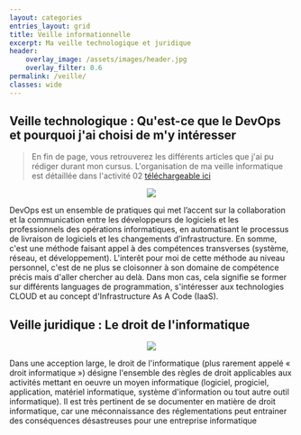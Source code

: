 ```yaml
---
layout: categories
entries_layout: grid
title: Veille informationnelle
excerpt: Ma veille technologique et juridique
header:
    overlay_image: /assets/images/header.jpg
    overlay_filter: 0.6
permalink: /veille/
classes: wide
---
```

## Veille technologique : Qu'est-ce que le DevOps et pourquoi j'ai choisi de m'y intéresser
> En fin de page, vous retrouverez les différents articles que j'ai pu rédiger durant mon cursus. L'organisation de ma veille informatique est détaillée dans l'activité 02 [téléchargeable ici](https://fchevalier.net/bts/assets/files/atelier/ecole/02-veille.pdf)

<p align="center">
  <img src="/bts/assets/images/devops.png" />
</p>

DevOps est un ensemble de pratiques qui met l’accent sur la collaboration et la communication entre les développeurs de logiciels et les professionnels des opérations informatiques, en automatisant le processus de livraison de logiciels et les changements d’infrastructure. En somme, c'est une méthode faisant appel à des compétences transverses (système, réseau, et développement). L'interêt pour moi de cette méthode au niveau personnel, c'est de ne plus se cloisonner à son domaine de compétence précis mais d'aller chercher au delà. Dans mon cas, cela signifie se former sur différents languages de programmation, s'intéresser aux technologies CLOUD et au concept d'Infrastructure As A Code (IaaS).

## Veille juridique : Le droit de l'informatique

<p align="center">
  <img src="/bts/assets/images/posts/juridique.png" />
</p>

Dans une acception large, le droit de l'informatique (plus rarement appelé « droit informatique ») désigne l'ensemble des règles de droit applicables aux activités mettant en oeuvre un moyen informatique (logiciel, progiciel, application, matériel informatique, système d'information ou tout autre outil informatique). Il est très pertinent de se documenter en matière de droit informatique, car une méconnaissance des réglementations peut entrainer des conséquences désastreuses pour une entreprise informatique 


